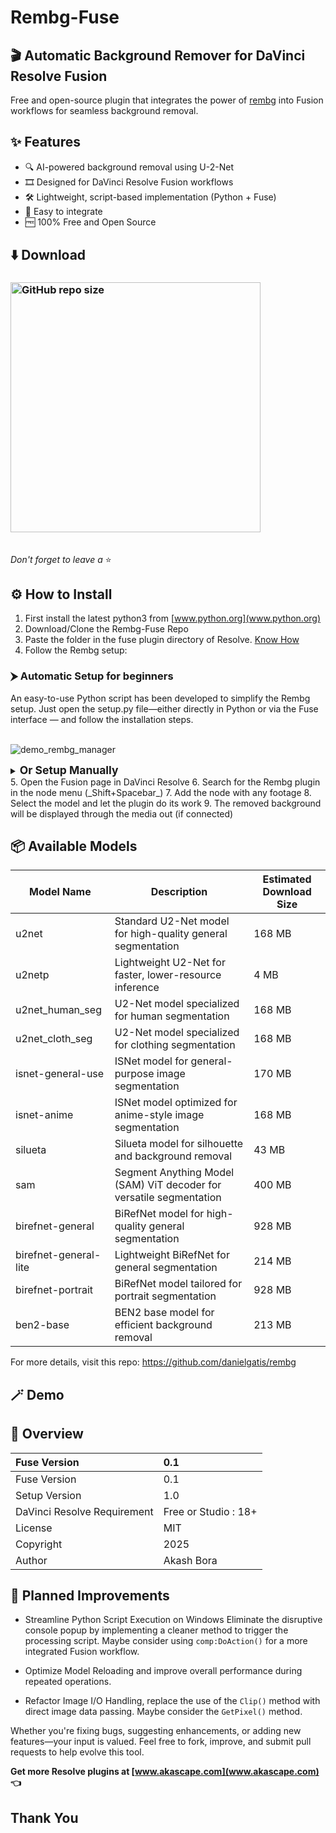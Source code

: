 # Rembg-Fuse

## 🎬 **Automatic Background Remover for DaVinci Resolve Fusion**  
Free and open-source plugin that integrates the power of [rembg](https://github.com/danielgatis/rembg) into Fusion workflows for seamless background removal.

## ✨ Features

- 🔍 AI-powered background removal using U-2-Net
- 🎞️ Designed for DaVinci Resolve Fusion workflows
- 🛠️ Lightweight, script-based implementation (Python + Fuse)
- 🧩 Easy to integrate
- 🆓 100% Free and Open Source

## ⬇️ Download

### [<img alt="GitHub repo size" src="https://img.shields.io/github/repo-size/Akascape/Rembg-Fuse?&color=white&label=Download%20Source%20Code&logo=Python&logoColor=yellow&style=for-the-badge"  width="400">](https://github.com/Akascape/Rembg-Fuse/archive/refs/heads/main.zip)
<br> _Don't forget to leave a_ ⭐

## ⚙️ How to Install

1. First install the latest python3 from [www.python.org](www.python.org) 
2. Download/Clone the Rembg-Fuse Repo
3. Paste the folder in the fuse plugin directory of Resolve. [Know How](https://youtube.com/shorts/OFHyc48WOqc?feature=shared)
4. Follow the Rembg setup:
   
### ⮞ Automatic Setup for beginners
An easy-to-use Python script has been developed to simplify the Rembg setup. Just open the setup.py file—either directly in Python or via the Fuse interface — and follow the installation steps.

<br> ![demo_rembg_manager](https://github.com/user-attachments/assets/a5de323e-6bf9-4823-ba59-fb7e29ddad65)

<details> 
<summary><span style="font-size:1.25em"><strong>Or Setup Manually</strong></span></summary>
If you encounter any error or prefer to manually install Rembg and its models, follow the steps below:

* * Install rembg using pip/pip3 command

```
pip install rembg
```
<br> For CUDA support, use `rembg[gpu]`
<br> For AMD/ROCM support, use `rembg[rocm]`

* * Download the models using this script commands:
```python
import rembg

rembg.new_session("model_name") # replace model name with the actual model name
```
* *  Also write the _model_name_ in the models.txt file (newline)
</details> 
5. Open the Fusion page in DaVinci Resolve
6. Search for the Rembg plugin in the node menu (_Shift+Spacebar_)
7. Add the node with any footage
8. Select the model and let the plugin do its work
9. The removed background will be displayed through the media out (if connected)

## 📦 Available Models
| Model Name             | Description                                                         | Estimated Download Size      |
|------------------------|---------------------------------------------------------------------|------------------------------|
| u2net                  | Standard U2-Net model for high-quality general segmentation         | 168 MB                       |
| u2netp                 | Lightweight U2-Net for faster, lower-resource inference             | 4 MB                         |
| u2net_human_seg        | U2-Net model specialized for human segmentation                     | 168 MB                       |
| u2net_cloth_seg        | U2-Net model specialized for clothing segmentation                  | 168 MB                       |
| isnet-general-use      | ISNet model for general-purpose image segmentation                  | 170 MB                       |
| isnet-anime            | ISNet model optimized for anime-style image segmentation            | 168 MB                       |
| silueta                | Silueta model for silhouette and background removal                 | 43 MB                        |
| sam                    | Segment Anything Model (SAM) ViT decoder for versatile segmentation | 400 MB                       |
| birefnet-general       | BiRefNet model for high-quality general segmentation                | 928 MB                       |
| birefnet-general-lite  | Lightweight BiRefNet for general segmentation                       | 214 MB                       |
| birefnet-portrait      | BiRefNet model tailored for portrait segmentation                   | 928 MB                       |
| ben2-base              | BEN2 base model for efficient background removal                    | 213 MB                       |

For more details, visit this repo: https://github.com/danielgatis/rembg

## 🪄 Demo

## 🌱 Overview

| Fuse Version                   | 0.1                           |
|:-------------------------------|:------------------------------|
| Fuse Version                   | 0.1                           |
| Setup Version                  | 1.0                           |
| DaVinci Resolve Requirement    | Free or Studio : 18+          |
| License                        | MIT                           |
| Copyright                      | 2025                          |
| Author                         | Akash Bora                    |

## 🚧 Planned Improvements
- Streamline Python Script Execution on Windows Eliminate the disruptive console popup by implementing a cleaner method to trigger the processing script. Maybe consider using `comp:DoAction()` for a more integrated Fusion workflow.

- Optimize Model Reloading and improve overall performance during repeated operations.

- Refactor Image I/O Handling, replace the use of the `Clip()` method with direct image data passing. Maybe consider the `GetPixel()` method.
  
Whether you're fixing bugs, suggesting enhancements, or adding new features—your input is valued. Feel free to fork, improve, and submit pull requests to help evolve this tool.

**Get more Resolve plugins at [www.akascape.com](www.akascape.com) 👈**
## Thank You




